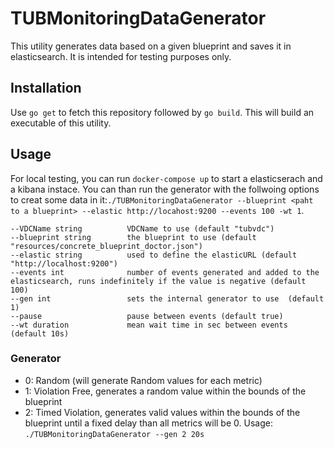 # TUBMonitoringDataGenerator

This utility generates data based on a given blueprint and saves it in elasticsearch. 
It is intended for testing purposes only.

## Installation
Use `go get` to fetch this repository followed by `go build`. 
This will build an executable of this utility.

## Usage
For local testing, you can run `docker-compose up` to start a elasticserach and a kibana instace. You can than run the generator with the follwoing options to creat some data in it:`./TUBMonitoringDataGenerator --blueprint <paht to a blueprint> --elastic http://locahost:9200 --events 100 -wt 1`. 

```
--VDCName string          VDCName to use (default "tubvdc")
--blueprint string        the blueprint to use (default "resources/concrete_blueprint_doctor.json")
--elastic string          used to define the elasticURL (default "http://localhost:9200")
--events int              number of events generated and added to the elasticsearch, runs indefinitely if the value is negative (default 100)
--gen int                 sets the internal generator to use  (default 1)
--pause                   pause between events (default true)
--wt duration             mean wait time in sec between events (default 10s)
```

### Generator
 - 0: Random (will generate Random values for each metric)
 - 1: Violation Free, generates a random value within the bounds of the blueprint
 - 2: Timed Violation, generates valid values within the bounds of the blueprint until a fixed delay than all metrics will be 0. Usage: `./TUBMonitoringDataGenerator --gen 2 20s`

